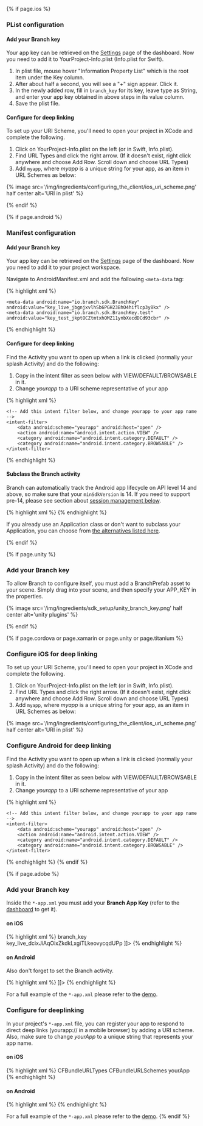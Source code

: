 {% if page.ios %}
### PList configuration

#### Add your Branch key

Your app key can be retrieved on the [Settings](https://dashboard.branch.io/#/settings) page of the dashboard. Now you need to add it to YourProject-Info.plist (Info.plist for Swift).

1. In plist file, mouse hover "Information Property List" which is the root item under the Key column.
1. After about half a second, you will see a "+" sign appear. Click it.
1. In the newly added row, fill in `branch_key` for its key, leave type as String, and enter your app key obtained in above steps in its value column.
1. Save the plist file.

#### Configure for deep linking

To set up your URI Scheme, you'll need to open your project in XCode and complete the following.

1. Click on YourProject-Info.plist on the left (or in Swift, Info.plist).
1. Find URL Types and click the right arrow. (If it doesn't exist, right click anywhere and choose Add Row. Scroll down and choose URL Types)
1. Add `myapp`, where _myapp_ is a unique string for your app, as an item in URL Schemes as below:

{% image src='/img/ingredients/configuring_the_client/ios_uri_scheme.png' half center alt='URI in plist' %}


{% endif %}
<!---       /iOS-specific Branch Key -->


{% if page.android %}
### Manifest configuration

#### Add your Branch key

Your app key can be retrieved on the [Settings](https://dashboard.branch.io/#/settings) page of the dashboard. Now you need to add it to your project workspace.

Navigate to AndroidManifest.xml and add the following `<meta-data` tag:

{% highlight xml %}
<application>
    <!-- Other existing entries -->

    <meta-data android:name="io.branch.sdk.BranchKey" android:value="key_live_jbgnjxvlhSb6PGH23BhO4hiflcp3y8kx" />
    <meta-data android:name="io.branch.sdk.BranchKey.test" android:value="key_test_jkptOCZtmtxhOMZ11ynbXecdDCd93cbr" />
</application>
{% endhighlight %}

#### Configure for deep linking

Find the Activity you want to open up when a link is clicked (normally your splash Activity) and do the following:

1. Copy in the intent filter as seen below with VIEW/DEFAULT/BROWSABLE in it.
2. Change _yourapp_ to a URI scheme representative of your app

{% highlight xml %}
<activity
	android:name="com.yourapp.SplashActivity"
	android:label="@string/app_name" >
	<intent-filter>
		<action android:name="android.intent.action.MAIN" />
		<category android:name="android.intent.category.LAUNCHER" />
	</intent-filter>

	<!-- Add this intent filter below, and change yourapp to your app name -->
	<intent-filter>
		<data android:scheme="yourapp" android:host="open" />
		<action android:name="android.intent.action.VIEW" />
		<category android:name="android.intent.category.DEFAULT" />
		<category android:name="android.intent.category.BROWSABLE" />
	</intent-filter>
</activity>
{% endhighlight %}

#### Subclass the Branch activity

Branch can automatically track the Android app lifecycle on API level 14 and above, so make sure that your `minSdkVersion` is 14. If you need to support pre-14, please see section about [session management below](/recipes/quickstart_guide/android/#initialization-to-support-android-pre-14).

{% highlight xml %}
 <application
    android:name="io.branch.referral.BranchApp">
{% endhighlight %}

If you already use an Application class or don't want to subclass your Application, you can choose from [the alternatives listed here](/recipes/quickstart_guide/android/#alternatives-to-application-subclass).

{% endif %}
<!---       /Android-specific Branch Key -->

{% if page.unity %}
### Add your Branch key

To allow Branch to configure itself, you must add a BranchPrefab asset to your scene. Simply drag into your scene, and then specify your APP_KEY in the properties.

{% image src='/img/ingredients/sdk_setup/unity_branch_key.png' half center alt='unity plugins' %}

{% endif %}

{% if page.cordova or page.xamarin or page.unity or page.titanium %}
### Configure iOS for deep linking

To set up your URI Scheme, you'll need to open your project in XCode and complete the following.

1. Click on YourProject-Info.plist on the left (or in Swift, Info.plist).
1. Find URL Types and click the right arrow. (If it doesn't exist, right click anywhere and choose Add Row. Scroll down and choose URL Types)
1. Add `myapp`, where _myapp_ is a unique string for your app, as an item in URL Schemes as below:

{% image src='/img/ingredients/configuring_the_client/ios_uri_scheme.png' half center alt='URI in plist' %}

### Configure Android for deep linking

Find the Activity you want to open up when a link is clicked (normally your splash Activity) and do the following:

1. Copy in the intent filter as seen below with VIEW/DEFAULT/BROWSABLE in it.
2. Change _yourapp_ to a URI scheme representative of your app

{% highlight xml %}
<activity
	android:name="com.yourapp.SplashActivity"
	android:label="@string/app_name" >

	<!-- Add this intent filter below, and change yourapp to your app name -->
	<intent-filter>
		<data android:scheme="yourapp" android:host="open" />
		<action android:name="android.intent.action.VIEW" />
		<category android:name="android.intent.category.DEFAULT" />
		<category android:name="android.intent.category.BROWSABLE" />
	</intent-filter>
</activity>
{% endhighlight %}
{% endif %}

{% if page.adobe %}
### Add your Branch key

Inside the `*-app.xml` you must add your **Branch App Key** (refer to the [dashboard](https://dashboard.branch.io/#/settings) to get it).

#### on iOS

{% highlight xml %}
<iPhone><InfoAdditions><![CDATA[
    <!-- other stuff -->
    <key>branch_key</key>
    <string>key_live_dcixJiAqOixZkdkLxgiTLkeovycqdUPp</string>
]]></InfoAdditions></iPhone>
{% endhighlight %}

#### on Android

Also don't forget to set the Branch activity.

{% highlight xml %}
<android><manifestAdditions><![CDATA[
    <!-- other stuff -->
    <application>
        <meta-data android:name="io.branch.sdk.BranchKey" android:value="key_live_dcixJiAqOixZkdkLxgiTLkeovycqdUPp" />
        <activity android:name="io.branch.nativeExtensions.branch.BranchActivity" android:launchMode="singleTask" android:theme="@android:style/Theme.Translucent.NoTitleBar.Fullscreen" />
    </application>
]]></manifestAdditions></android>
{% endhighlight %}

For a full example of the `*-app.xml` please refer to the [demo](https://github.com/BranchMetrics/Branch-AIR-ANE-SDK/blob/master/bin/Branch-AIR-ANE-SDK-app.xml).

### Configure for deeplinking

In your project's `*-app.xml` file, you can register your app to respond to direct deep links (yourapp:// in a mobile browser) by adding a URI scheme. Also, make sure to change *yourApp* to a unique string that represents your app name.

#### on iOS

{% highlight xml %}
<key>CFBundleURLTypes</key>
<array>
    <dict>
        <key>CFBundleURLSchemes</key>
        <array>
            <string>yourApp</string>
        </array>
    </dict>
</array>
{% endhighlight %}

#### on Android

{% highlight xml %}
<activity>
    <intent-filter>
        <data android:scheme="yourApp" />
        <action android:name="android.intent.action.VIEW" />
        <category android:name="android.intent.category.DEFAULT" />
        <category android:name="android.intent.category.BROWSABLE" />
    </intent-filter>
</activity>
{% endhighlight %}

For a full example of the `*-app.xml` please refer to the [demo](https://github.com/BranchMetrics/Branch-AIR-ANE-SDK/blob/master/bin/Branch-AIR-ANE-SDK-app.xml).
{% endif %}